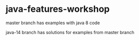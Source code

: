 # java-features-workshop

master branch has examples with java 8 code

java-14 branch has solutions for examples from master branch
